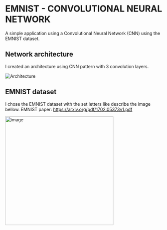 # EMNIST - CONVOLUTIONAL NEURAL NETWORK

A simple application using a Convolutional Neural Network (CNN) using the EMNIST dataset.

## Network architecture

I created an architecture using CNN pattern with 3 convolution layers.

![Architecture](https://user-images.githubusercontent.com/11272342/215820879-e99aa3b9-d119-468c-b4a2-7b192a343037.jpg)

## EMNIST dataset

I chose the EMNIST dataset with the set letters like describe the image bellow.
EMNIST paper: https://arxiv.org/pdf/1702.05373v1.pdf

<img width="347" alt="image" src="https://user-images.githubusercontent.com/11272342/215819506-49f15e40-045e-4299-97a2-d556d32b6962.png">
